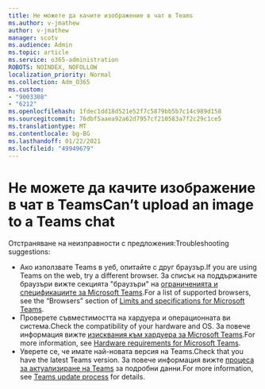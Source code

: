 ```yaml
---
title: Не можете да качите изображение в чат в Teams
ms.author: v-jmathew
author: v-jmathew
manager: scotv
ms.audience: Admin
ms.topic: article
ms.service: o365-administration
ROBOTS: NOINDEX, NOFOLLOW
localization_priority: Normal
ms.collection: Adm_O365
ms.custom:
- "9003308"
- "6212"
ms.openlocfilehash: 1fdec1dd18d521e52f7c5879bb5b7c14c989d158
ms.sourcegitcommit: 76dbf5aaea92a62d7957cf210583a7f2c29c1ce5
ms.translationtype: MT
ms.contentlocale: bg-BG
ms.lasthandoff: 01/22/2021
ms.locfileid: "49949679"
---
```

# <a name="cant-upload-an-image-to-a-teams-chat"></a><span data-ttu-id="a4314-102">Не можете да качите изображение в чат в Teams</span><span class="sxs-lookup"><span data-stu-id="a4314-102">Can’t upload an image to a Teams chat</span></span>

<span data-ttu-id="a4314-103">Отстраняване на неизправности с предложения:</span><span class="sxs-lookup"><span data-stu-id="a4314-103">Troubleshooting suggestions:</span></span>

- <span data-ttu-id="a4314-104">Ако използвате Teams в уеб, опитайте с друг браузър.</span><span class="sxs-lookup"><span data-stu-id="a4314-104">If you are using Teams on the web, try a different browser.</span></span> <span data-ttu-id="a4314-105">За списък на поддържаните браузъри вижте секцията "браузъри" на [ограниченията и спецификациите за Microsoft Teams](https://docs.microsoft.com/microsoftteams/limits-specifications-teams).</span><span class="sxs-lookup"><span data-stu-id="a4314-105">For a list of supported browsers, see the “Browsers” section of [Limits and specifications for Microsoft Teams](https://docs.microsoft.com/microsoftteams/limits-specifications-teams).</span></span>
- <span data-ttu-id="a4314-106">Проверете съвместимостта на хардуера и операционната ви система.</span><span class="sxs-lookup"><span data-stu-id="a4314-106">Check the compatibility of your hardware and OS.</span></span> <span data-ttu-id="a4314-107">За повече информация вижте [изисквания към хардуера за Microsoft Teams](https://docs.microsoft.com/microsoftteams/hardware-requirements-for-the-teams-app).</span><span class="sxs-lookup"><span data-stu-id="a4314-107">For more information, see [Hardware requirements for Microsoft Teams](https://docs.microsoft.com/microsoftteams/hardware-requirements-for-the-teams-app).</span></span>
- <span data-ttu-id="a4314-108">Уверете се, че имате най-новата версия на Teams.</span><span class="sxs-lookup"><span data-stu-id="a4314-108">Check that you have the latest Teams version.</span></span> <span data-ttu-id="a4314-109">За повече информация вижте [процеса за актуализиране на Teams](https://docs.microsoft.com/microsoftteams/teams-client-update) за подробни данни.</span><span class="sxs-lookup"><span data-stu-id="a4314-109">For more information, see [Teams update process](https://docs.microsoft.com/microsoftteams/teams-client-update) for details.</span></span>
